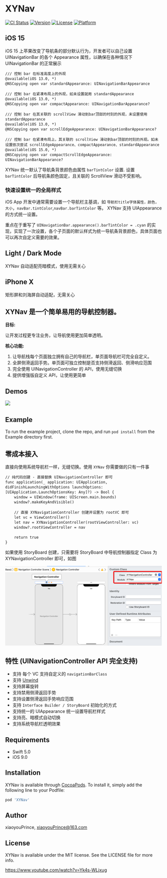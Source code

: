 # XYNav

[![CI Status](https://img.shields.io/travis/xiaoyouPrince/XYNav.svg?style=flat)](https://travis-ci.org/xiaoyouPrince/XYNav)
[![Version](https://img.shields.io/cocoapods/v/XYNav.svg?style=flat)](https://cocoapods.org/pods/XYNav)
[![License](https://img.shields.io/cocoapods/l/XYNav.svg?style=flat)](https://cocoapods.org/pods/XYNav)
[![Platform](https://img.shields.io/cocoapods/p/XYNav.svg?style=flat)](https://cocoapods.org/pods/XYNav)

## iOS 15

iOS 15 上苹果改变了导航条的部分默认行为，开发者可以自己设置 UINavigationBar 的各个 Appearance 属性，以确保在各种情况下 UINavigationBar 的正常展示

```
/// 控制 bar 在标准高度上的外观
@available(iOS 13.0, *)
@NSCopying open var standardAppearance: UINavigationBarAppearance

/// 控制 bar 在紧凑布局上的外观，如未设置就用 standardAppearance
@available(iOS 13.0, *)
@NSCopying open var compactAppearance: UINavigationBarAppearance?

/// 控制 bar 在其关联的 scrollView 滑动到bar顶部的时刻的外观，未设置使用 standardAppearance
@available(iOS 13.0, *)
@NSCopying open var scrollEdgeAppearance: UINavigationBarAppearance?

/// 控制 bar 在紧凑布局上，其关联的 scrollView 滑动到bar顶部的时刻的外观。如未设置依次尝试 scrollEdgeAppearance、compactAppearance、standardAppearance
@available(iOS 15.0, *)
@NSCopying open var compactScrollEdgeAppearance: UINavigationBarAppearance?
```

XYNav 统一默认了导航条背景颜色由属性 `barTintColor` 设置. 设置 `barTintColor` 后导航条颜色固定，且关联的 ScrollView 滑动不受影响。

### 快速设置统一的全局样式

iOS App 开发中通常需要设置一个导航栏主基调，如 `导航栏title字体属性，颜色，大小`，`navBar.tintColor`,`navBar.barTintColor` 等。 XYNav 支持 UIAppearance 的方式统一设置。

重点在于重写了 `UINavigationBar.appearance().barTintColor = .cyan` 的实现，实现了一次设置，各个子页面的默认样式为统一导航条背景颜色，具体页面也可以再次自定义需要的效果。

## Light / Dark Mode

XYNav 自动适配亮暗模式，使用无需关心

## iPhone X 

矩形屏和刘海屏自动适配，无需关心


## XYNav 是一个简单易用的导航控制器。

**目标:**

让开发过程更专注业务，让导航使用更加简单透明。
 
**核心功能:**

1. 让导航栈每个页面独立拥有自己的导航栏，单页面导航栏可完全自定义。
2. 全屏侧滑返回手势。单页面可独立控制是否支持侧滑返回、侧滑响应范围
3. 完全使用 UINavigationController 的 API，使用无缝切换
4. 提供增强版自定义 API，让使用更简单

## Demos

![](https://github.com/xiaoyouPrince/XYNav/blob/main/demo.gif)

## Example
To run the example project, clone the repo, and run `pod install` from the Example directory first.


## 零成本接入

直接向使用系统导航栏一样，无缝切换。使用 `XYNav` 你需要做的只有一件事

```
// 纯代码创建 - 直接替换 UINavigationController 即可
func application(_ application: UIApplication, didFinishLaunchingWithOptions launchOptions: [UIApplication.LaunchOptionsKey: Any]?) -> Bool {
    window = UIWindow(frame: UIScreen.main.bounds)
    window?.makeKeyAndVisible()
    
    // 直接 XYNavigationController 创建并设置为 rootVC 即可
    let vc = ViewController()
    let nav = XYNavigationController(rootViewController: vc)
    window?.rootViewController = nav
    
    return true
}
```

如果使用 StoryBoard 创建，只需要将 StoryBoard 中导航控制器指定 Class 为 XYNavigationController 即可，如图
 
![](https://github.com/xiaoyouPrince/XYNav/blob/main/use_sb.png)

## 特性 (UINavigationController API 完全支持)

- 支持	每个 VC 支持自定义的 `navigationBarClass`
- 支持 [Unwind](https://developer.apple.com/library/ios/technotes/tn2298/_index.html)
- 支持屏幕旋转
- 支持禁用侧滑返回手势
- 支持设置侧滑返回手势响应范围
- 支持 `Interface Builder / StoryBoard` 初始化的方式
- 支持统一的 UIAppearance 统一设置导航栏样式
- 支持亮、暗模式自动切换
- 支持系统导航栏透明效果

## Requirements

- Swift 5.0
- iOS 9.0

## Installation

XYNav is available through [CocoaPods](https://cocoapods.org). To install
it, simply add the following line to your Podfile:

```ruby
pod 'XYNav'
```

## Author

xiaoyouPrince, xiaoyouPrince@163.com

## License

XYNav is available under the MIT license. See the LICENSE file for more info.


https://www.youtube.com/watch?v=Yk4s-WLjxug

